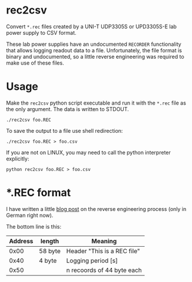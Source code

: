 # rec2csv

Convert `*.rec` files created by a UNI-T UDP3305S or UPD3305S-E lab power supply to
CSV format.

These lab power supplies have an undocumented `RECORDER` functionality that
allows logging readout data to a file. Unfortunately, the file format is binary
and undocumented, so a little reverse engineering was required to make use of
these files.

# Usage

Make the `rec2csv` python script executable and run it with the `*.rec` file as
the only argument.  The data is written to STDOUT.

    ./rec2csv foo.REC

To save the output to a file use shell redirection:

    ./rec2csv foo.REC > foo.csv

If you are not on LINUX, you may need to call the python interpreter explicitly:
    
    python rec2csv foo.REC > foo.csv


# *.REC format

I have written a little [blog
post](https://techbotch.org/blog/udp3305s-recordings/index.html#udp3305s-recordings)
on the reverse engineering process (only in German right now).

The bottom line is this:

| Address | length  | Meaning                                                     |
|---------|---------|-------------------------------------------------------------|
| 0x00    | 58 byte | Header "This is a REC file"                                 |
| 0x40    | 4 byte  | Logging period [s]                                          |
| 0x50    |         | n recoords of 44 byte each                                  |

